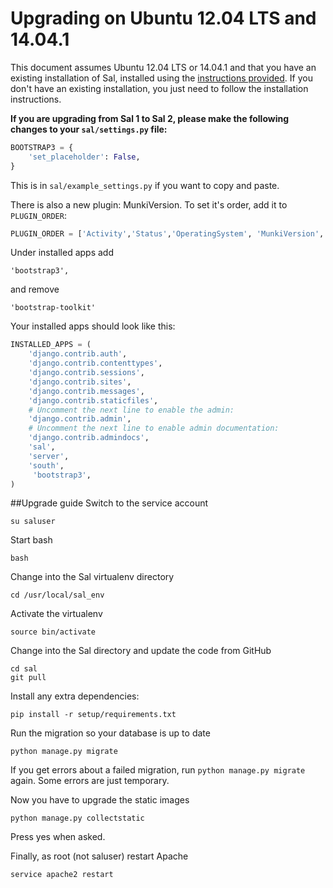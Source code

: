 Upgrading on Ubuntu 12.04 LTS and 14.04.1 
=====================
This document assumes Ubuntu 12.04 LTS or 14.04.1 and that you have an existing installation of Sal, installed using the [instructions provided](https://github.com/salsoftware/sal/blob/master/docs/Installation_on_Ubuntu_12.md). If you don't have an existing installation, you just need to follow the installation instructions.

**If you are upgrading from Sal 1 to Sal 2, please make the following changes to your ``sal/settings.py`` file:**

``` python
BOOTSTRAP3 = {
    'set_placeholder': False,
}
```

This is in ``sal/example_settings.py`` if you want to copy and paste.

There is also a new plugin: MunkiVersion. To set it's order, add it to ``PLUGIN_ORDER``:

```python
PLUGIN_ORDER = ['Activity','Status','OperatingSystem', 'MunkiVersion', 'Uptime', 'Memory']
```

Under installed apps add 

	'bootstrap3', 

and remove 

	'bootstrap-toolkit'
	
Your installed apps should look like this:

```python
INSTALLED_APPS = (
    'django.contrib.auth',
    'django.contrib.contenttypes',
    'django.contrib.sessions',
    'django.contrib.sites',
    'django.contrib.messages',
    'django.contrib.staticfiles',
    # Uncomment the next line to enable the admin:
    'django.contrib.admin',
    # Uncomment the next line to enable admin documentation:
    'django.contrib.admindocs',
    'sal',
    'server',
    'south',
     'bootstrap3',
)
```

##Upgrade guide
Switch to the service account

	su saluser
	
Start bash

	bash
	
Change into the Sal virtualenv directory
	
	cd /usr/local/sal_env

Activate the virtualenv

	source bin/activate

Change into the Sal directory and update the code from GitHub

	cd sal
	git pull
	
Install any extra dependencies:
	
	pip install -r setup/requirements.txt
	
Run the migration so your database is up to date
	
	python manage.py migrate
	
If you get errors about a failed migration, run ``python manage.py migrate`` again. Some errors are just temporary.

Now you have to upgrade the static images

	python manage.py collectstatic

Press yes when asked.

Finally, as root (not saluser) restart Apache

	service apache2 restart
